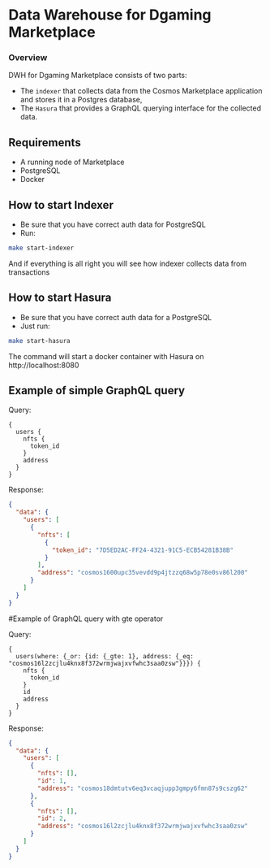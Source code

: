 # Data Warehouse for Dgaming Marketplace

### Overview

DWH for Dgaming Marketplace consists of two parts:

* The `indexer` that collects data from the Cosmos Marketplace application and stores it in a Postgres database,
* The `Hasura` that provides a GraphQL querying interface for the collected data.

## Requirements
* A running node of Marketplace
* PostgreSQL
* Docker

## How to start Indexer
* Be sure that you have correct auth data for PostgreSQL
* Run:
```bash
make start-indexer
```
And if everything is all right you will see how indexer collects data from transactions


## How to start Hasura
* Be sure that you have correct auth data for a PostgreSQL
* Just run:
```bash
make start-hasura
```

The command will start a docker container with Hasura on http://localhost:8080


## Example of simple GraphQL query

Query:
```
{
  users {
    nfts {
      token_id
    }
    address
  }
}

```
Response:
```json
{
  "data": {
    "users": [
      {
        "nfts": [
          {
            "token_id": "7D5ED2AC-FF24-4321-91C5-ECB54281B38B"
          }
        ],
        "address": "cosmos1600upc35vevdd9p4jtzzq68w5p78e0sv86l200"
      }
    ]
  }
}
```

#Example of GraphQL query with gte operator

Query:

```
{
  users(where: {_or: {id: {_gte: 1}, address: {_eq: "cosmos16l2zcjlu4knx8f372wrmjwajxvfwhc3saa0zsw"}}}) {
    nfts {
      token_id
    }
    id
    address
  }
}
```

Response:

```json
{
  "data": {
    "users": [
      {
        "nfts": [],
        "id": 1,
        "address": "cosmos18dmtutv6eq3vcaqjupp3gmpy6fmn87s9cszg62"
      },
      {
        "nfts": [],
        "id": 2,
        "address": "cosmos16l2zcjlu4knx8f372wrmjwajxvfwhc3saa0zsw"
      }
    ]
  }
}
```